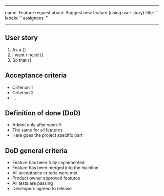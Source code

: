 <!--
SPDX-FileCopyrightText: 2024 The AMOS Projects

SPDX-License-Identifier: MIT
-->

---
name: Feature request
about: Suggest new feature (using user story)
title: ''
labels: ''
assignees: ''

---

## User story
1. As a {}
2. I want / need {}
3. So that {}

## Acceptance criteria
* Criterion 1
* Criterion 2
* ...

## Definition of done (DoD)
* Added only after week 5
* The same for all features
* Here goes the project specific part

## DoD general criteria
* Feature has been fully implemented
* Feature has been merged into the mainline
* All acceptance criteria were met
* Product owner approved features
* All tests are passing
* Developers agreed to release
